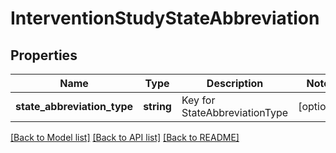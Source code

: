# InterventionStudyStateAbbreviation

## Properties
Name | Type | Description | Notes
------------ | ------------- | ------------- | -------------
**state_abbreviation_type** | **string** | Key for StateAbbreviationType | [optional] 

[[Back to Model list]](../README.md#documentation-for-models) [[Back to API list]](../README.md#documentation-for-api-endpoints) [[Back to README]](../README.md)


